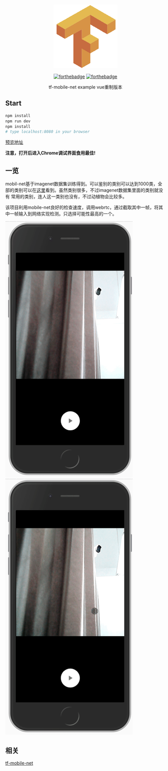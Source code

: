 <div align="center">

<img src="https://raw.githubusercontent.com/JiangWeixian/tf-mobilenet-vue/webpack-stage-young/build/logo.png" style="width: 100"/>

[![forthebadge](https://forthebadge.com/images/badges/made-with-vue.svg)](https://forthebadge.com)
[![forthebadge](https://forthebadge.com/images/badges/built-by-codebabes.svg)](https://forthebadge.com)

<p>tf-mobile-net example vue重制版本</p>
</div>

## Start

```bash
npm install
npm run dev
npm install
# type localhost:8080 in your browser
```

[预览地址](https://jiangweixian.github.io/tf-mobilenet-vue/dist/#/camera)

**注意，打开后进入Chrome调试界面食用最佳!**

## 一览

mobil-net基于imagenet数据集训练得到。可以鉴别的类别可以达到1000类，全部的类别可以在[这里](https://github.com/tensorflow/tfjs-examples/blob/master/mobilenet/imagenet_classes.js)看到。虽然类别很多，不过imagenet数据集里面的类别就没有
常用的类别，连人这一类别也没有，不过动植物会比较多。

该项目利用mobile-net良好的检查速度，调用webrtc，通过截取其中一帧，将其中一帧输入到网络实现检测。只选择可能性最高的一个。

<img width="400" src="https://raw.githubusercontent.com/JiangWeixian/tf-mobilenet-vue/dev/docs/camera-example.gif" /><img width="400" src="https://raw.githubusercontent.com/JiangWeixian/tf-mobilenet-vue/dev/docs/shark-example.gif" />

## 相关

[tf-mobile-net](https://github.com/tensorflow/tfjs-models/tree/master/mobilenet)
